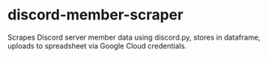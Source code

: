 # discord-member-scraper
Scrapes Discord server member data using discord.py, stores in dataframe, uploads to spreadsheet via Google Cloud credentials.
